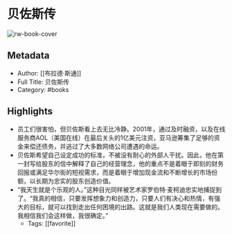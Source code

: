 # 贝佐斯传

![rw-book-cover](https://weread-1258476243.file.myqcloud.com/weread/cover/32/YueWen_40638586/s_YueWen_40638586.jpg)

## Metadata
- Author: [[布拉德·斯通]]
- Full Title: 贝佐斯传
- Category: #books

## Highlights
- 员工们很害怕，但贝佐斯看上去无比冷静。2001年，通过及时融资，以及在线服务商AOL（美国在线）在最后关头的1亿美元注资，亚马逊筹集了足够的资金来偿还债务，并逃过了大多数网络公司遭遇的命运。
- 贝佐斯希望自己设定成功的标准，不被没有耐心的外部人干扰。因此，他在第一封写给股东的信中解释了自己的经营理念，他的重点不是着眼于即刻的财务回报或满足华尔街的短视需求，而是着眼于增加现金流和不断增长的市场份额，以长期为忠实的股东创造价值。
- “我天生就是个乐观的人。”这种目光同样被艺术家罗伯特·麦柯迪忠实地捕捉到了。“我真的相信，只要发挥想象力和创造力，只要人们有决心和热情，有强大的目标，就可以找到走出任何困境的出路。这就是我们人类现在需要做的。我相信我们会这样做，我很确定。”
    - Tags: [[favorite]] 
